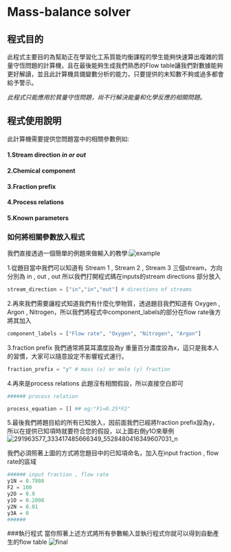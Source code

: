 # Mass-balance solver

## **程式目的**

此程式主要目的為幫助正在學習化工系質能均衡課程的學生能夠快速算出複雜的質量守恆問題的計算機，且在最後能夠生成我們熟悉的Flow table讓我們對數據能夠更好解讀，並且此計算機具備變數分析的能力，只要提供的未知數不夠或過多都會給予警示。

*此程式只能應用於質量守恆問題，尚不行解決能量和化學反應的相關問題。*



## 程式使用說明
此計算機需要提供您問題當中的相關參數例如:
####  1.Stream direction *in or out*
####  2.Chemical component
####  3.Fraction prefix
####  4.Process relations
####  5.Known parameters

### 如何將相關參數放入程式
我們直接透過一個簡單的例題來做輸入的教學:![example](https://user-images.githubusercontent.com/109071424/178442376-9d614242-86b5-4436-9b96-0f9793d24aca.png)

1.從題目當中我們可以知道有 Stream 1 , Stream 2 , Stream 3 三個stream，方向分別為 in , out , out 所以我們打開程式碼在inputs的stream directions 部分放入
```python
stream_direction = ["in","in","out"] # directions of streams
```
2.再來我們需要讓程式知道我們有什麼化學物質，透過題目我們知道有 Oxygen , Argon , Nitrogen，所以我們將程式中component_labels的部分在flow rate後方將其加入
```python
component_labels = ["Flow rate", "Oxygen", "Nitrogen", "Argon"]
```
3.fraction prefix 我們通常將莫耳濃度設為y 重量百分濃度設為x，這只是我本人的習慣，大家可以隨意設定不影響程式運行。
```python
fraction_prefix = "y" # mass (x) or mole (y) fraction
```
4.再來是process relations 此題沒有相關假設，所以直接空白即可
```python
###### process relation

process_equation = [] ## eg:"F1=0.25*F2"
```
5.最後我們將題目給的所有已知放入，因前面我們已經將fraction prefix設為y，所以在提供已知項時就要符合您的假設，以上圖右側y1O來舉例
![291963577_333417485666349_5528480416349607031_n](https://user-images.githubusercontent.com/109071424/178447152-8c627296-7d4d-4ab3-97e3-162e80fdbf7d.jpg)

我們必須照著上圖的方式將您題目中的已知項命名，加入在input fraction , flow rate的區域
```python
###### input fraction , flow rate
y1N = 0.7808
F2 = 100
y2O = 0.9
y1O = 0.2098
y2N = 0.01
y3A = 0
######
```
###執行程式
當你照著上述方式將所有參數輸入並執行程式你就可以得到自動產生的flow table
![final](https://user-images.githubusercontent.com/109071424/178450695-1514a731-5f88-4d27-8a31-de8e3a44cc87.png)

